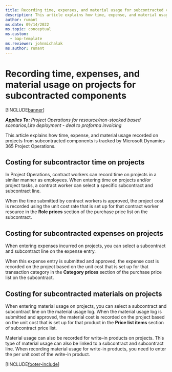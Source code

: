 ```yaml
---
title: Recording time, expenses, and material usage for subcontracted components
description: This article explains how time, expense, and material usage recorded on projects from subcontracted components is tracked by Microsoft Dynamics 365 Project Operations.
author: rumant
ms.date: 09/14/2022
ms.topic: conceptual
ms.custom: 
  - bap-template
ms.reviewer: johnmichalak
ms.author: rumant
---
```


# Recording time, expenses, and material usage on projects for subcontracted components

[!INCLUDE[banner](../../includes/banner.md)]

_**Applies To:** Project Operations for resource/non-stocked based scenarios,Lite deployment - deal to proforma invoicing_

This article explains how time, expense, and material usage recorded on projects from subcontracted components is tracked by Microsoft Dynamics 365 Project Operations.

## Costing for subcontractor time on projects
In Project Operations, contract workers can record time on projects in a similar manner as employees. When entering time on projects and/or project tasks, a contract worker can select a specific subcontract and subcontract line.

When the time submitted by contract workers is approved, the project cost is recorded using the unit cost rate that is set up for that contract worker resource in the **Role prices** section of the purchase price list on the subcontract.

## Costing for subcontracted expenses on projects
When entering expenses incurred on projects, you can select a subcontract and subcontract line on the expense entry. 

When this expense entry is submitted and approved, the expense cost is recorded on the project based on the unit cost that is set up for that transaction category in the **Category prices** section of the purchase price list on the subcontract.

## Costing for subcontracted materials on projects
When entering material usage on projects, you can select a subcontract and subcontract line on the material usage log. When the material usage log is submitted and approved, the material cost is recorded on the project based on the unit cost that is set up for that product in the **Price list items** section of subcontract price list.

Material usage can also be recorded for write–in products on projects. This type of material usage can also be linked to a subcontract and subcontract line. When recording material usage for write-in products, you need to enter the per unit cost of the write-in product. 


[!INCLUDE[footer-include](../../includes/footer-banner.md)]
